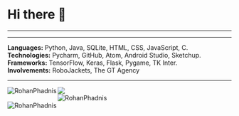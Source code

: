 <h1>Hi there 👋</h1>

<hr>
<!--
- 🔭 I’m currently working on ...
- 🌱 I’m currently learning ...
- 👯 I’m looking to collaborate on ...
- 🤔 I’m looking for help with ...
- 💬 Ask me about ...
- 📫 How to reach me: ...
- 😄 Pronouns: ...
- ⚡ Fun fact: ...
-->

<hr>

<strong>Languages:</strong> Python, Java, SQLite, HTML, CSS, JavaScript, C.<br>
<strong>Technologies:</strong> Pycharm, GitHub, Atom, Android Studio, Sketchup.<br>
<strong>Frameworks:</strong> TensorFlow, Keras, Flask, Pygame, TK Inter.<br>
<strong>Involvements:</strong> RoboJackets, The GT Agency<br>

<hr>

<img src="https://komarev.com/ghpvc/?username=RohanPhadnis"/>
<img align="left" src="https://github-readme-stats.vercel.app/api/top-langs?username=RohanPhadnis&show_icons=true&theme=dark&locale=en&layout=compact" alt="RohanPhadnis" />
<br>
<img align="center" src="https://github-readme-stats.vercel.app/api?username=RohanPhadnis&show_icons=true&theme=dark&locale=en" alt="RohanPhadnis" />
<br>
<img align="center" src="https://github-readme-streak-stats.herokuapp.com/?user=RohanPhadnis&theme=dark" alt="RohanPhadnis" />
